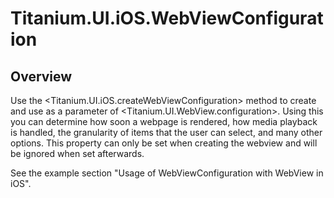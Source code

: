 # Titanium.UI.iOS.WebViewConfiguration

<TypeHeader/>

## Overview

Use the <Titanium.UI.iOS.createWebViewConfiguration> method to create and use as a parameter of <Titanium.UI.WebView.configuration>.
Using this you can determine how soon a webpage is rendered, how media playback is handled, the granularity of items that the 
user can select, and many other options. This property can only be set when creating the webview and will be ignored when set afterwards.

See the example section "Usage of WebViewConfiguration with WebView in iOS".

<ApiDocs/>
